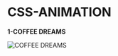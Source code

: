# CSS-ANIMATION

**1-COFFEE DREAMS**

![COFFEE DREAMS](https://user-images.githubusercontent.com/97444737/166099935-b777cfba-9498-443c-928b-2ae67d73271d.gif)
